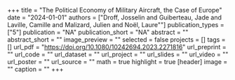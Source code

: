 +++
title = "The Political Economy of Military Aircraft, the Case of Europe"
date = "2024-01-01"
authors = ["Droff, Josselin and Guiberteau, Jade and Laville, Camille and Malizard, Julien and Noël, Laure""]
publication_types = ["5"]
publication = "NA"
publication_short = "NA"
abstract = ""
abstract_short = ""
image_preview = ""
selected = false
projects = []
tags = []
url_pdf = "https://doi.org/10.1080/10242694.2023.2271816"
url_preprint = ""
url_code = ""
url_dataset = ""
url_project = ""
url_slides = ""
url_video = ""
url_poster = ""
url_source = ""
math = true
highlight = true
[header]
image = ""
caption = ""
+++
